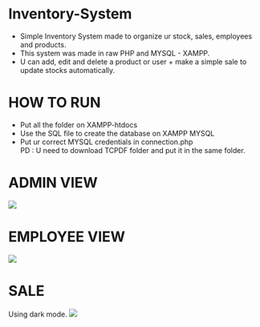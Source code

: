 # Inventory-System
<ul>
  <li>Simple Inventory System made to organize ur stock, sales, employees and products.</li>
  <li>This system was made in raw PHP and MYSQL - XAMPP.</li>
  <li>U can add, edit and delete a product or user + make a simple sale to update stocks automatically.</li>
  <!--<li>Because how this program was made, some files in Github can be mark as a "hack language" because some php files doesn't have php code but u can check all the files before download or copy to ur computer.</li>-->
</ul>

<h1>HOW TO RUN</h1>
<ul>
  <li>Put all the folder on XAMPP-htdocs</li>
  <li>Use the SQL file to create the database on XAMPP MYSQL</li>
  <li>Put ur correct MYSQL credentials in connection.php</li>
  PD : U need to download TCPDF folder and put it in the same folder.
</ul>

<h1>ADMIN VIEW</h1>
<kbd><img src="https://github.com/JahirRc/Inventory-System/assets/72409427/f61fd295-2089-4b28-b7f6-a88294f3e310"></kbd>


<h1>EMPLOYEE VIEW</h1>
<kbd><img src="https://github.com/JahirRc/Inventory-System/assets/72409427/58dc30f2-3eba-4f67-89e3-3a7ecb14307c"></kbd>


<h1>SALE</h1>
Using dark mode.
<kbd><img src="https://github.com/JahirRc/Inventory-System/assets/72409427/68ba95b0-b90d-4be7-9f0b-3bfc6fbee08b"></kbd>






